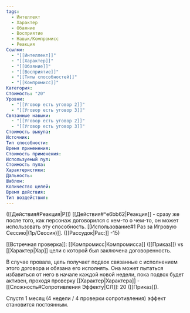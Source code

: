 ```yaml
---
tags:
  - Интеллект
  - Характер
  - Обаяние
  - Восприятие
  - Навык/Компромисс
  - Реакция
Ссылки:
  - "[[Интеллект]]"
  - "[[Характер]]"
  - "[[Обаяние]]"
  - "[[Восприятие]]"
  - "[[Типы способностей]]"
  - "[[Компромисс]]"
Категория: 
Стоимость: "20"
Уровни:
  - "[[Уговор есть уговор 2]]"
  - "[[Уговор есть уговор 3]]"
Связанные навыки:
  - "[[Уговор есть уговор 2]]"
  - "[[Уговор есть уговор 3]]"
Стоимость выкупа:
Источник:
Тип способности:
Время применения:
Стоимость применения:
Используемый пул:
Стоимость пула:
Характеристики:
Дальность:
Шаблон:
Количество целей:
Время действия:
Тип воздействия:
---
```

([[Действия#Реакция|Р]]) [[Действия#^e6bb62|Реакция]] - сразу же после того, как персонаж договорился с кем-то о чем-то, он может использовать эту способность. [[Использование#1 Раз за Игровую Сессию|(1р/Сессия)]]. ([[Рассудок|Рас:]] -15)

[[Встречная проверка]]: [[Компромисс|Компромисса]] ([[Приказ]]) vs [[Характер|Хар]] цели с которой был заключена договоренность.

В случае провала, цель получает подвох связанные с исполнением этого договора и обязана его исполнять. Она может пытаться избавиться от него в начале каждой новой недели, пока подвох будет активен, проходя проверку [[Характер|Характера]] - [[Сложность#Cопротивления Эффекту|СЛ]]: 20 ([[Приказ]]). 

Спустя 1 месяц (4 недели / 4 проверки сопротивления) эффект становится постоянным. 






